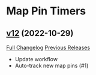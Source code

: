 # Map Pin Timers

## [v12](https://github.com/dekallo/MapPinTimers/tree/v12) (2022-10-29)
[Full Changelog](https://github.com/dekallo/MapPinTimers/compare/v11...v12) [Previous Releases](https://github.com/dekallo/MapPinTimers/releases)

- Update workflow  
- Auto-track new map pins (#1)  
